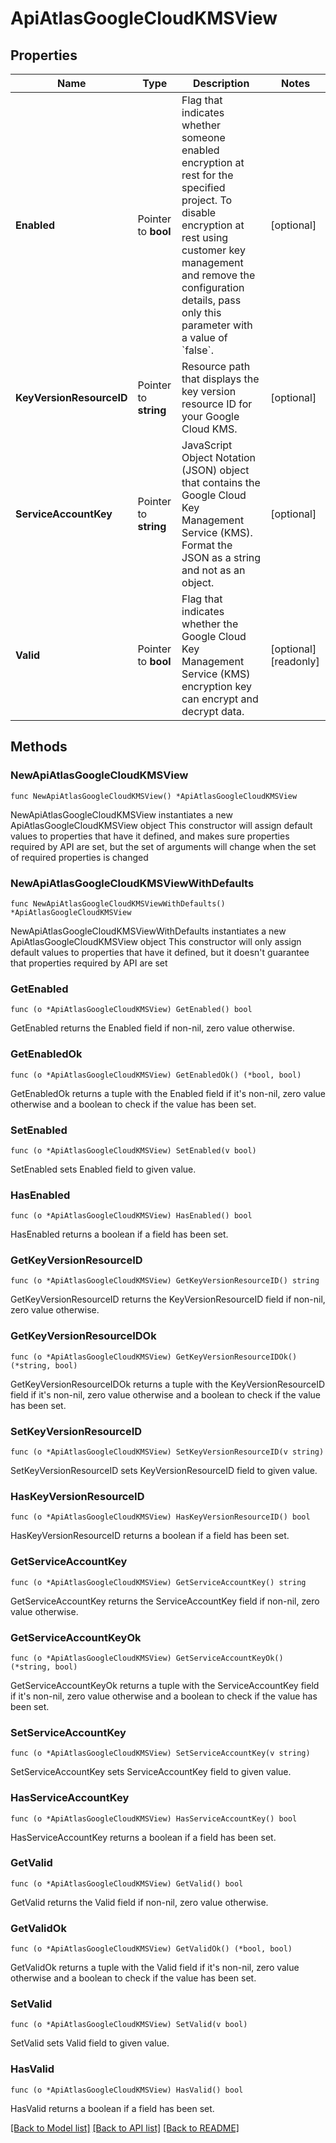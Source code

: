 # ApiAtlasGoogleCloudKMSView

## Properties

Name | Type | Description | Notes
------------ | ------------- | ------------- | -------------
**Enabled** | Pointer to **bool** | Flag that indicates whether someone enabled encryption at rest for the specified  project. To disable encryption at rest using customer key management and remove the configuration details, pass only this parameter with a value of &#x60;false&#x60;. | [optional] 
**KeyVersionResourceID** | Pointer to **string** | Resource path that displays the key version resource ID for your Google Cloud KMS. | [optional] 
**ServiceAccountKey** | Pointer to **string** | JavaScript Object Notation (JSON) object that contains the Google Cloud Key Management Service (KMS). Format the JSON as a string and not as an object. | [optional] 
**Valid** | Pointer to **bool** | Flag that indicates whether the Google Cloud Key Management Service (KMS) encryption key can encrypt and decrypt data. | [optional] [readonly] 

## Methods

### NewApiAtlasGoogleCloudKMSView

`func NewApiAtlasGoogleCloudKMSView() *ApiAtlasGoogleCloudKMSView`

NewApiAtlasGoogleCloudKMSView instantiates a new ApiAtlasGoogleCloudKMSView object
This constructor will assign default values to properties that have it defined,
and makes sure properties required by API are set, but the set of arguments
will change when the set of required properties is changed

### NewApiAtlasGoogleCloudKMSViewWithDefaults

`func NewApiAtlasGoogleCloudKMSViewWithDefaults() *ApiAtlasGoogleCloudKMSView`

NewApiAtlasGoogleCloudKMSViewWithDefaults instantiates a new ApiAtlasGoogleCloudKMSView object
This constructor will only assign default values to properties that have it defined,
but it doesn't guarantee that properties required by API are set

### GetEnabled

`func (o *ApiAtlasGoogleCloudKMSView) GetEnabled() bool`

GetEnabled returns the Enabled field if non-nil, zero value otherwise.

### GetEnabledOk

`func (o *ApiAtlasGoogleCloudKMSView) GetEnabledOk() (*bool, bool)`

GetEnabledOk returns a tuple with the Enabled field if it's non-nil, zero value otherwise
and a boolean to check if the value has been set.

### SetEnabled

`func (o *ApiAtlasGoogleCloudKMSView) SetEnabled(v bool)`

SetEnabled sets Enabled field to given value.

### HasEnabled

`func (o *ApiAtlasGoogleCloudKMSView) HasEnabled() bool`

HasEnabled returns a boolean if a field has been set.

### GetKeyVersionResourceID

`func (o *ApiAtlasGoogleCloudKMSView) GetKeyVersionResourceID() string`

GetKeyVersionResourceID returns the KeyVersionResourceID field if non-nil, zero value otherwise.

### GetKeyVersionResourceIDOk

`func (o *ApiAtlasGoogleCloudKMSView) GetKeyVersionResourceIDOk() (*string, bool)`

GetKeyVersionResourceIDOk returns a tuple with the KeyVersionResourceID field if it's non-nil, zero value otherwise
and a boolean to check if the value has been set.

### SetKeyVersionResourceID

`func (o *ApiAtlasGoogleCloudKMSView) SetKeyVersionResourceID(v string)`

SetKeyVersionResourceID sets KeyVersionResourceID field to given value.

### HasKeyVersionResourceID

`func (o *ApiAtlasGoogleCloudKMSView) HasKeyVersionResourceID() bool`

HasKeyVersionResourceID returns a boolean if a field has been set.

### GetServiceAccountKey

`func (o *ApiAtlasGoogleCloudKMSView) GetServiceAccountKey() string`

GetServiceAccountKey returns the ServiceAccountKey field if non-nil, zero value otherwise.

### GetServiceAccountKeyOk

`func (o *ApiAtlasGoogleCloudKMSView) GetServiceAccountKeyOk() (*string, bool)`

GetServiceAccountKeyOk returns a tuple with the ServiceAccountKey field if it's non-nil, zero value otherwise
and a boolean to check if the value has been set.

### SetServiceAccountKey

`func (o *ApiAtlasGoogleCloudKMSView) SetServiceAccountKey(v string)`

SetServiceAccountKey sets ServiceAccountKey field to given value.

### HasServiceAccountKey

`func (o *ApiAtlasGoogleCloudKMSView) HasServiceAccountKey() bool`

HasServiceAccountKey returns a boolean if a field has been set.

### GetValid

`func (o *ApiAtlasGoogleCloudKMSView) GetValid() bool`

GetValid returns the Valid field if non-nil, zero value otherwise.

### GetValidOk

`func (o *ApiAtlasGoogleCloudKMSView) GetValidOk() (*bool, bool)`

GetValidOk returns a tuple with the Valid field if it's non-nil, zero value otherwise
and a boolean to check if the value has been set.

### SetValid

`func (o *ApiAtlasGoogleCloudKMSView) SetValid(v bool)`

SetValid sets Valid field to given value.

### HasValid

`func (o *ApiAtlasGoogleCloudKMSView) HasValid() bool`

HasValid returns a boolean if a field has been set.


[[Back to Model list]](../README.md#documentation-for-models) [[Back to API list]](../README.md#documentation-for-api-endpoints) [[Back to README]](../README.md)



